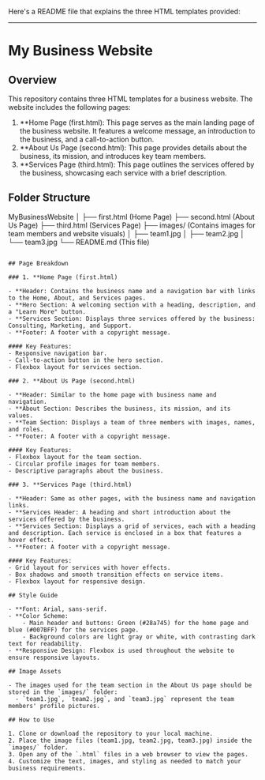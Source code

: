 Here's a README file that explains the three HTML templates provided:

---

# My Business Website

## Overview

This repository contains three HTML templates for a business website. The website includes the following pages:

1. **Home Page (first.html): This page serves as the main landing page of the business website. It features a welcome message, an introduction to the business, and a call-to-action button.
2. **About Us Page (second.html): This page provides details about the business, its mission, and introduces key team members.
3. **Services Page (third.html): This page outlines the services offered by the business, showcasing each service with a brief description.

## Folder Structure


MyBusinessWebsite
│
├── first.html         (Home Page)
├── second.html        (About Us Page)
├── third.html         (Services Page)
├── images/            (Contains images for team members and website visuals)
│   ├── team1.jpg
│   ├── team2.jpg
│   └── team3.jpg
└── README.md          (This file)
```

## Page Breakdown

### 1. **Home Page (first.html)

- **Header: Contains the business name and a navigation bar with links to the Home, About, and Services pages.
- **Hero Section: A welcoming section with a heading, description, and a "Learn More" button.
- **Services Section: Displays three services offered by the business: Consulting, Marketing, and Support.
- **Footer: A footer with a copyright message.

#### Key Features:
- Responsive navigation bar.
- Call-to-action button in the hero section.
- Flexbox layout for services section.

### 2. **About Us Page (second.html)

- **Header: Similar to the home page with business name and navigation.
- **About Section: Describes the business, its mission, and its values.
- **Team Section: Displays a team of three members with images, names, and roles.
- **Footer: A footer with a copyright message.

#### Key Features:
- Flexbox layout for the team section.
- Circular profile images for team members.
- Descriptive paragraphs about the business.

### 3. **Services Page (third.html)

- **Header: Same as other pages, with the business name and navigation links.
- **Services Header: A heading and short introduction about the services offered by the business.
- **Services Section: Displays a grid of services, each with a heading and description. Each service is enclosed in a box that features a hover effect.
- **Footer: A footer with a copyright message.

#### Key Features:
- Grid layout for services with hover effects.
- Box shadows and smooth transition effects on service items.
- Flexbox layout for responsive design.

## Style Guide

- **Font: Arial, sans-serif.
- **Color Scheme: 
    - Main header and buttons: Green (#28a745) for the home page and blue (#007BFF) for the services page.
    - Background colors are light gray or white, with contrasting dark text for readability.
- **Responsive Design: Flexbox is used throughout the website to ensure responsive layouts.

## Image Assets

- The images used for the team section in the About Us page should be stored in the `images/` folder:
  - `team1.jpg`, `team2.jpg`, and `team3.jpg` represent the team members' profile pictures.

## How to Use

1. Clone or download the repository to your local machine.
2. Place the image files (team1.jpg, team2.jpg, team3.jpg) inside the `images/` folder.
3. Open any of the `.html` files in a web browser to view the pages.
4. Customize the text, images, and styling as needed to match your business requirements.
